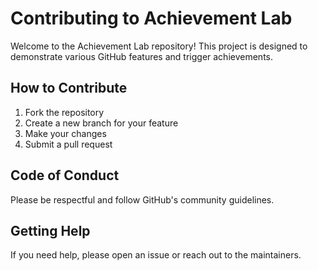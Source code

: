 # Contributing to Achievement Lab

Welcome to the Achievement Lab repository! This project is designed to demonstrate various GitHub features and trigger achievements.

## How to Contribute

1. Fork the repository
2. Create a new branch for your feature
3. Make your changes
4. Submit a pull request

## Code of Conduct

Please be respectful and follow GitHub's community guidelines.

## Getting Help

If you need help, please open an issue or reach out to the maintainers.
